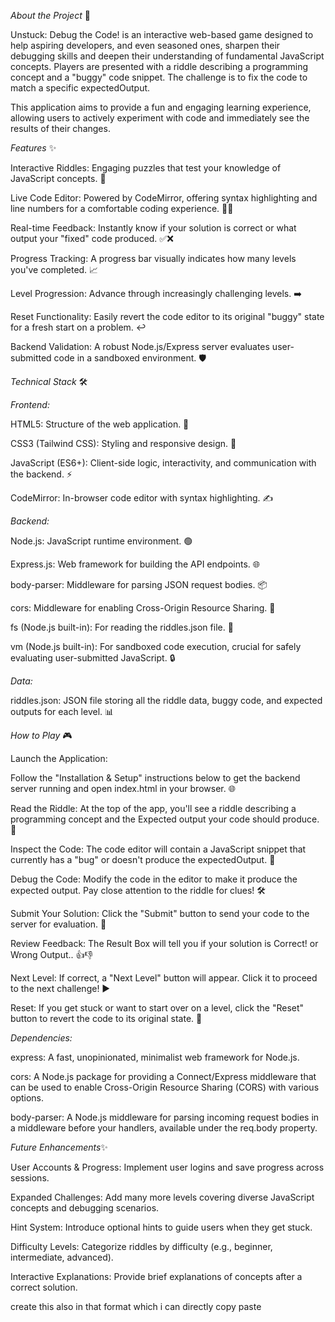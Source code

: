 *About the Project* 🚀

Unstuck: Debug the Code! is an interactive web-based game designed to help aspiring developers, and even seasoned ones, sharpen their debugging skills and deepen their understanding of fundamental JavaScript concepts. Players are presented with a riddle describing a programming concept and a "buggy" code snippet. The challenge is to fix the code to match a specific expectedOutput.

This application aims to provide a fun and engaging learning experience, allowing users to actively experiment with code and immediately see the results of their changes.


*Features* ✨

Interactive Riddles: Engaging puzzles that test your knowledge of JavaScript concepts. 🧩

Live Code Editor: Powered by CodeMirror, offering syntax highlighting and line numbers for a comfortable coding experience. 🧑‍💻

Real-time Feedback: Instantly know if your solution is correct or what output your "fixed" code produced. ✅❌

Progress Tracking: A progress bar visually indicates how many levels you've completed. 📈

Level Progression: Advance through increasingly challenging levels. ➡️

Reset Functionality: Easily revert the code editor to its original "buggy" state for a fresh start on a problem. ↩️

Backend Validation: A robust Node.js/Express server evaluates user-submitted code in a sandboxed environment. 🛡️




*Technical Stack* 🛠️

*Frontend:*

HTML5: Structure of the web application. 📄

CSS3 (Tailwind CSS): Styling and responsive design. 🎨

JavaScript (ES6+): Client-side logic, interactivity, and communication with the backend. ⚡

CodeMirror: In-browser code editor with syntax highlighting. ✍️

*Backend:*

Node.js: JavaScript runtime environment. 🟢

Express.js: Web framework for building the API endpoints. 🌐

body-parser: Middleware for parsing JSON request bodies. 📦

cors: Middleware for enabling Cross-Origin Resource Sharing. 🔗

fs (Node.js built-in): For reading the riddles.json file. 📁

vm (Node.js built-in): For sandboxed code execution, crucial for safely evaluating user-submitted JavaScript. 🔒

*Data:*

riddles.json: JSON file storing all the riddle data, buggy code, and expected outputs for each level. 📊

*How to Play* 🎮

Launch the Application:

Follow the "Installation & Setup" instructions below to get the backend server running and open index.html in your browser. 🌐

Read the Riddle: At the top of the app, you'll see a riddle describing a programming concept and the Expected output your code should produce. 🤔

Inspect the Code: The code editor will contain a JavaScript snippet that currently has a "bug" or doesn't produce the expectedOutput. 🐛

Debug the Code: Modify the code in the editor to make it produce the expected output. Pay close attention to the riddle for clues! 🛠️

Submit Your Solution: Click the "Submit" button to send your code to the server for evaluation. 🚀

Review Feedback: The Result Box will tell you if your solution is Correct! or Wrong Output.. 👍👎

Next Level: If correct, a "Next Level" button will appear. Click it to proceed to the next challenge! ▶️

Reset: If you get stuck or want to start over on a level, click the "Reset" button to revert the code to its original state. 🔄

*Dependencies:*

express: A fast, unopinionated, minimalist web framework for Node.js.

cors: A Node.js package for providing a Connect/Express middleware that can be used to enable Cross-Origin Resource Sharing (CORS) with various options.

body-parser: A Node.js middleware for parsing incoming request bodies in a middleware before your handlers, available under the req.body property.


*Future Enhancements*✨

User Accounts & Progress: Implement user logins and save progress across sessions.

Expanded Challenges: Add many more levels covering diverse JavaScript concepts and debugging scenarios.

Hint System: Introduce optional hints to guide users when they get stuck.

Difficulty Levels: Categorize riddles by difficulty (e.g., beginner, intermediate, advanced).

Interactive Explanations: Provide brief explanations of concepts after a correct solution.

create this also in that format which i can directly copy paste
